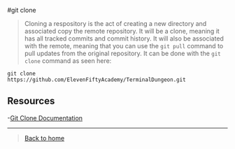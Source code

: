 #git clone
>Cloning a respository is the act of creating a new directory and associated copy the remote repository.  It will be a clone, meaning it has all tracked commits and commit history.
>It will also be associated with the remote, meaning that you can use the `git pull` command to pull updates from the original repository.
>It can be done with the `git clone` command as seen here:
```
git clone
https://github.com/ElevenFiftyAcademy/TerminalDungeon.git
```
## Resources
-[Git Clone Documentation](https://git-scm.com/docs/git-clone)

---
>[Back to home](../README.md)